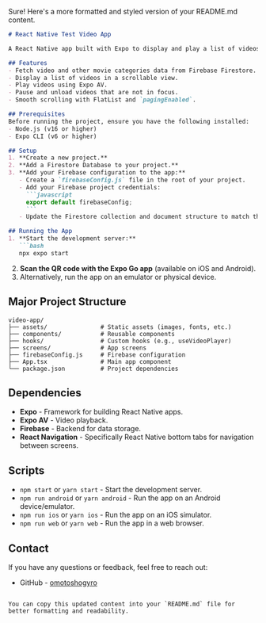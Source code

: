 Sure! Here's a more formatted and styled version of your README.md content.

```markdown
# React Native Test Video App

A React Native app built with Expo to display and play a list of videos fetched from Firebase Firestore. The app uses Expo AV for video playback and Firebase for data storage.

## Features
- Fetch video and other movie categories data from Firebase Firestore.
- Display a list of videos in a scrollable view.
- Play videos using Expo AV.
- Pause and unload videos that are not in focus.
- Smooth scrolling with FlatList and `pagingEnabled`.

## Prerequisites
Before running the project, ensure you have the following installed:
- Node.js (v16 or higher)
- Expo CLI (v6 or higher)

## Setup
1. **Create a new project.**
2. **Add a Firestore Database to your project.**
3. **Add your Firebase configuration to the app:**
   - Create a `firebaseConfig.js` file in the root of your project.
   - Add your Firebase project credentials:
     ```javascript
     export default firebaseConfig;
     ```
   - Update the Firestore collection and document structure to match the app's requirements.

## Running the App
1. **Start the development server:**
   ```bash
   npx expo start
   ```
2. **Scan the QR code with the Expo Go app** (available on iOS and Android).
3. Alternatively, run the app on an emulator or physical device.

## Major Project Structure
```
video-app/
├── assets/               # Static assets (images, fonts, etc.)
├── components/           # Reusable components
├── hooks/                # Custom hooks (e.g., useVideoPlayer)
├── screens/              # App screens
├── firebaseConfig.js     # Firebase configuration
├── App.tsx               # Main app component
└── package.json          # Project dependencies
```

## Dependencies
- **Expo** - Framework for building React Native apps.
- **Expo AV** - Video playback.
- **Firebase** - Backend for data storage.
- **React Navigation** - Specifically React Native bottom tabs for navigation between screens.

## Scripts
- `npm start` or `yarn start` - Start the development server.
- `npm run android` or `yarn android` - Run the app on an Android device/emulator.
- `npm run ios` or `yarn ios` - Run the app on an iOS simulator.
- `npm run web` or `yarn web` - Run the app in a web browser.

## Contact
If you have any questions or feedback, feel free to reach out:

- GitHub - [omotoshogyro](https://github.com/omotoshogyro)
```

You can copy this updated content into your `README.md` file for better formatting and readability.
